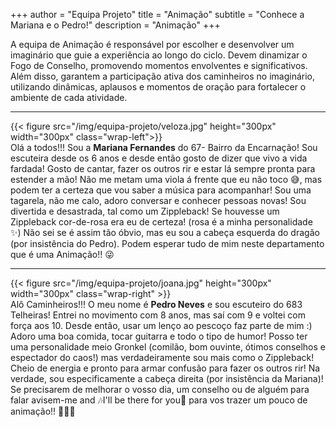 +++
author = "Equipa Projeto"
title = "Animação"
subtitle = "Conhece a Mariana e o Pedro!"
description = "Animação"
+++

A equipa de Animação é responsável por escolher e desenvolver um imaginário que guie a experiência ao longo do ciclo. Devem dinamizar o Fogo de Conselho, promovendo momentos envolventes e significativos. Além disso, garantem a participação ativa dos caminheiros no imaginário, utilizando dinâmicas, aplausos e momentos de oração para fortalecer o ambiente de cada atividade.

---
<!--more-->

{{< figure src="/img/equipa-projeto/veloza.jpg" height="300px" width="300px" class="wrap-left">}}
​​  
Olá a todos!!!
Sou a **Mariana Fernandes** do 67- Bairro da Encarnação! 
Sou escuteira desde os 6 anos e desde então gosto de dizer que vivo a vida fardada! 
Gosto de cantar, fazer os outros rir e estar lá sempre pronta para estender a mão! Não me metam uma viola á frente que eu não toco 😅, mas podem ter a certeza que vou saber a música para acompanhar! Sou uma tagarela, não me calo, adoro conversar e conhecer pessoas novas! 
Sou divertida e desastrada, tal como um Zippleback! Se houvesse um Zippleback cor-de-rosa era eu de certeza! (rosa é a minha personalidade ✨)
Não sei se é assim tão óbvio, mas eu sou a cabeça esquerda do dragão (por insistência do Pedro).
Podem esperar tudo de mim neste departamento que é uma  Animação!! 😜


---
{{< figure src="/img/equipa-projeto/joana.jpg" height="300px" width="300px" class="wrap-right" >}}
​  
Alô Caminheiros!!! 
O meu nome é **Pedro Neves** e sou escuteiro do 683 Telheiras! Entrei no movimento com 8 anos, mas saí com 9 e voltei com força aos 10. Desde então, usar um lenço ao pescoço faz parte de mim :)
Adoro uma boa comida, tocar guitarra e todo o tipo de humor! 
Posso ter uma personalidade meio Gronkel (comilão, bom ouvinte, ótimos conselhos e espectador do caos!) mas verdadeiramente sou mais como o Zippleback! Cheio de energia e pronto para armar confusão para fazer os outros rir! Na verdade, sou especificamente a cabeça direita (por insistência da Mariana)!
Se precisarem de melhorar o vosso dia, um conselho ou de alguém para falar avisem-me and 🎶I'll be there for you🎵 para vos trazer um pouco de animação!! 💃🎸😁


​  
​

